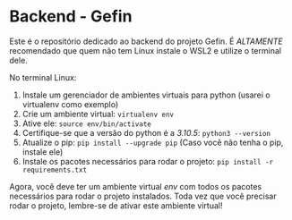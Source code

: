 # Backend - Gefin
Este é o repositório dedicado ao backend do projeto Gefin.
É *ALTAMENTE* recomendado que quem não tem Linux instale o WSL2 e utilize o terminal dele.


No terminal Linux:

1. Instale um gerenciador de ambientes virtuais para python (usarei o virtualenv como exemplo)
1. Crie um ambiente virtual: `virtualenv env`
1. Ative ele: `source env/bin/activate`
1. Certifique-se que a versão do python é a *3.10.5*: `python3 --version`
1. Atualize o pip: `pip install --upgrade pip` (Caso você não tenha o pip, instale ele)
1. Instale os pacotes necessários para rodar o projeto: `pip install -r requirements.txt`

Agora, você deve ter um ambiente virtual _env_ com todos os pacotes necessários para rodar o projeto instalados. Toda vez que você precisar rodar o projeto, lembre-se de ativar este ambiente virtual! 
